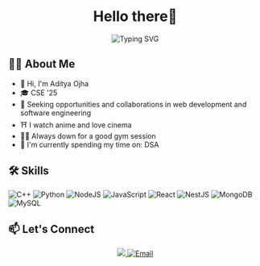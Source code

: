 <h1 align="center">Hello there👋</h1>

<p align="center">
  <img src="https://readme-typing-svg.herokuapp.com?font=IBM+Plex+Sans&color=3A8EF7&size=25&center=true&vCenter=true&width=600&lines=Welcome+to+my+GitHub+Profile!;I'm+a+Computer+Science+Student;Aspiring+Software+Engineer" alt="Typing SVG" />
</p>

## 👨‍💻 About Me

- 👋 Hi, I'm Aditya Ojha
- 🎓 CSE '25
- 💼 Seeking opportunities and collaborations in web development and software engineering
- ⛩️ I watch anime and love cinema
- 💪🏼 Always down for a good gym session
- 🚀 I'm currently spending my time on: DSA 

## 🛠️ Skills

![C++](https://img.shields.io/badge/-C++-00599C?style=for-the-badge&logo=c%2B%2B&logoColor=white)
![Python](https://img.shields.io/badge/-Python-3776AB?style=for-the-badge&logo=python&logoColor=white)
![NodeJS](https://img.shields.io/badge/-NodeJS-339933?style=for-the-badge&logo=node.js&logoColor=white)
![JavaScript](https://img.shields.io/badge/-JavaScript-F7DF1E?style=for-the-badge&logo=javascript&logoColor=black)
![React](https://img.shields.io/badge/-React-61DAFB?style=for-the-badge&logo=react&logoColor=black)
![NestJS](https://img.shields.io/badge/-NestJS-E0234E?style=for-the-badge&logo=nestjs&logoColor=white)
![MongoDB](https://img.shields.io/badge/-MongoDB-47A248?style=for-the-badge&logo=mongodb&logoColor=white)
![MySQL](https://img.shields.io/badge/-MySQL-4479A1?style=for-the-badge&logo=mysql&logoColor=white)

## 📫 Let's Connect

<p align="center">
  <a href="https://twitter.com/adiotwts">
    <img src="https://img.shields.io/twitter/follow/adiotwts"/>
  </a>
  <a href="mailto:aditya.ao.ojha@gmail.com">
    <img src="https://img.shields.io/badge/-Email-D14836?style=for-the-badge&logo=Gmail&logoColor=white" alt="Email"/>
  </a>
</p>
